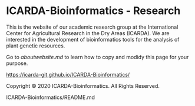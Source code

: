 # ICARDA-Bioinformatics - Research

This is the website of our academic research group at the International Center for Agricultural Research in the Dry Areas (ICARDA). We are interested in the development of bioinformatics tools for the analysis of plant genetic resources.

Go to *aboutwebsite.md*  to learn how to copy and modidy this page for your purpose. 

https://icarda-git.github.io/ICARDA-Bioinformatics/

Copyright © 2020 ICARDA-Bioinformatics. All Rights Reserved.

ICARDA-Bioinformatics/README.md